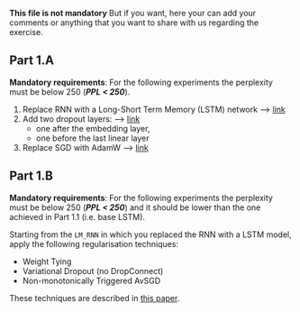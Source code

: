 **This file is not mandatory**
But if you want, here your can add your comments or anything that you want to share with us
regarding the exercise.
## Part 1.A
**Mandatory requirements**: For the following experiments the perplexity must be below 250 (***PPL < 250***).

1. Replace RNN with a Long-Short Term Memory (LSTM) network --> [link](https://pytorch.org/docs/stable/generated/torch.nn.LSTM.html)
2. Add two dropout layers: --> [link](https://pytorch.org/docs/stable/generated/torch.nn.Dropout.html)
    - one after the embedding layer, 
    - one before the last linear layer
3. Replace SGD with AdamW --> [link](https://pytorch.org/docs/stable/generated/torch.optim.AdamW.html)

## Part 1.B
**Mandatory requirements**: For the following experiments the perplexity must be below 250 (***PPL < 250***) and it should be lower than the one achieved in Part 1.1 (i.e. base LSTM).

Starting from the `LM_RNN` in which you replaced the RNN with a LSTM model, apply the following regularisation techniques:
- Weight Tying 
- Variational Dropout (no DropConnect)
- Non-monotonically Triggered AvSGD 

These techniques are described in [this paper](https://openreview.net/pdf?id=SyyGPP0TZ).

